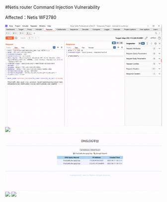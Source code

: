 #Netis router Command Injection Vulnerability

Affected：Netis WF2780

![](1.png)
![](2.png)
![](3.png)
![](4.png)
![](5.png)
